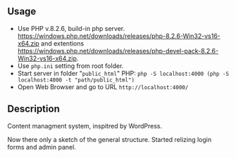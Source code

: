 ## Usage

- Use PHP v.8.2.6, build-in php server. https://windows.php.net/downloads/releases/php-8.2.6-Win32-vs16-x64.zip and extentions https://windows.php.net/downloads/releases/php-devel-pack-8.2.6-Win32-vs16-x64.zip.
- Use `php.ini` setting from root folder.
- Start server in folder "`public_html`" PHP: `php -S localhost:4000 (php -S localhost:4000 -t "path/public_html")`
- Open Web Browser and go to URL `http://localhost:4000/`

## Description
Content managment system, inspitred by WordPress.

Now there only a sketch of the general structure.
Started relizing login forms and admin panel.
